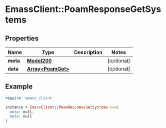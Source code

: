 # EmassClient::PoamResponseGetSystems

## Properties

| Name | Type | Description | Notes |
| ---- | ---- | ----------- | ----- |
| **meta** | [**Model200**](Model200.md) |  | [optional] |
| **data** | [**Array&lt;PoamGet&gt;**](PoamGet.md) |  | [optional] |

## Example

```ruby
require 'emass_client'

instance = EmassClient::PoamResponseGetSystems.new(
  meta: null,
  data: null
)
```

